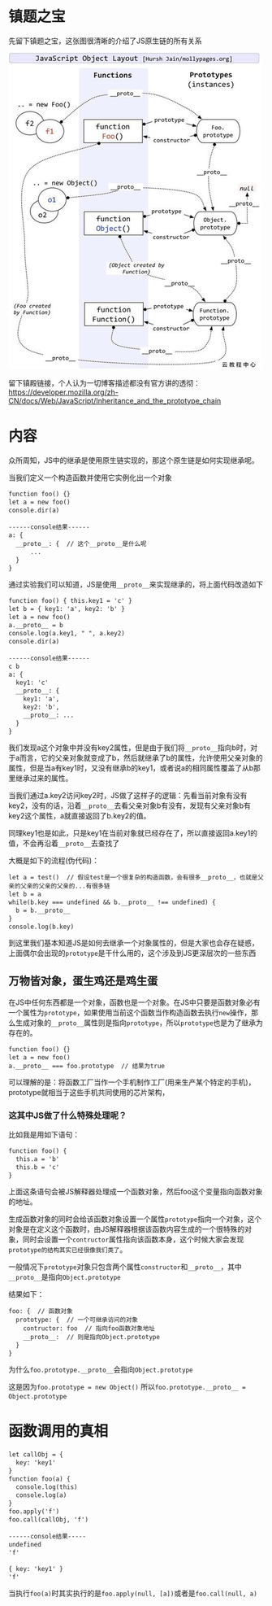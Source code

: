 # 镇题之宝
先留下镇题之宝，这张图很清晰的介绍了JS原生链的所有关系

![镇题之宝](img/prototype.jpg)

留下镇殿链接，个人认为一切博客描述都没有官方讲的透彻：https://developer.mozilla.org/zh-CN/docs/Web/JavaScript/Inheritance_and_the_prototype_chain

# 内容

众所周知，JS中的继承是使用原生链实现的，那这个原生链是如何实现继承呢。

当我们定义一个构造函数并使用它实例化出一个对象
```
function foo() {}
let a = new foo()
console.dir(a)

------console结果------
a: {
  __proto__: {  // 这个__proto__是什么呢
      ...
  }
}
```
通过实验我们可以知道，JS是使用`__proto__`来实现继承的，将上面代码改造如下
```
function foo() { this.key1 = 'c' }
let b = { key1: 'a', key2: 'b' }
let a = new foo()
a.__proto__ = b
console.log(a.key1, " ", a.key2)
console.dir(a)

------console结果------
c b
a: {
  key1: 'c'
  __proto__: {
    key1: 'a',
    key2: 'b',
    __proto__: ...
  }
}
```
我们发现a这个对象中并没有key2属性，但是由于我们将`__proto__`指向b时，对于a而言，它的父亲对象就变成了b，然后就继承了b的属性，允许使用父亲对象的属性，但是当a有key1时，又没有继承b的key1，或者说a的相同属性覆盖了从b那里继承过来的属性。

当我们通过a.key2访问key2时，JS做了这样子的逻辑：先看当前对象有没有key2，没有的话，沿着`__proto__`去看父亲对象b有没有，发现有父亲对象b有key2这个属性，a就直接返回了b.key2的值。

同理key1也是如此，只是key1在当前对象就已经存在了，所以直接返回a.key1的值，不会再沿着`__proto__`去查找了

大概是如下的流程(伪代码)：
```
let a = test()  // 假设test是一个很复杂的构造函数，会有很多__proto__，也就是父亲的父亲的父亲的父亲的...有很多链
let b = a
while(b.key === undefined && b.__proto__ !== undefined) {
  b = b.__proto__
}
console.log(b.key)
```

到这里我们基本知道JS是如何去继承一个对象属性的，但是大家也会存在疑惑，上面偶尔会出现的`prototype`是干什么用的，这个涉及到JS更深层次的一些东西

## 万物皆对象，蛋生鸡还是鸡生蛋

在JS中任何东西都是一个对象，函数也是一个对象。在JS中只要是函数对象必有一个属性为`prototype`，如果使用当前这个函数当作构造函数去执行`new`操作，那么生成对象的`__proto__`属性则是指向`prototype`，所以`prototype`也是为了继承为存在的。

```
function foo() {}
let a = new foo()
a.__proto__ === foo.prototype  // 结果为true
```

可以理解的是：将函数工厂当作一个手机制作工厂(用来生产某个特定的手机)，prototype就相当于这些手机共同使用的芯片架构，

### 这其中JS做了什么特殊处理呢？

比如我是用如下语句：
```
function foo() {
  this.a = 'b'
  this.b = 'c'
}
```
上面这条语句会被JS解释器处理成一个函数对象，然后foo这个变量指向函数对象的地址。

生成函数对象的同时会给该函数对象设置一个属性`prototype`指向一个对象，这个对象是在定义这个函数时，由JS解释器根据该函数内容生成的一个很特殊的对象，同时会设置一个`contructor`属性指向该函数本身，这个时候大家会发现`prototype的结构其实已经很像我们类了`。

一般情况下`prototype`对象只包含两个属性`constructor`和`__proto__`，其中`__proto__`是指向`Object.prototype`

结果如下：
```
foo: {  // 函数对象
  prototype: {  // 一个可继承访问的对象
    contructor: foo  // 指向foo函数对象地址
    __proto__:  // 则是指向Object.prototype
  }
}
```

为什么`foo.prototype.__proto__`会指向`Object.prototype`

这是因为`foo.prototype = new Object()`
所以`foo.prototype.__proto__ = Object.prototype`

# 函数调用的真相

```
let callObj = {
  key: 'key1'
}
function foo(a) {
  console.log(this)
  console.log(a)
}
foo.apply('f')
foo.call(callObj, 'f')

------console结果-----
undefined
'f'

{ key: 'key1' }
'f'
```

当执行`foo(a)`时其实执行的是`foo.apply(null, [a])`或者是`foo.call(null, a)`
